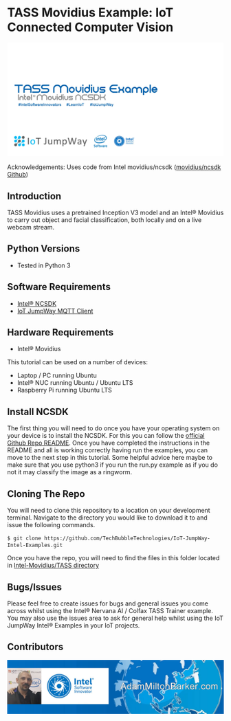 
# TASS Movidius Example: IoT Connected Computer Vision

![TASS Movidius Example](images/tass-movidius.jpg)

Acknowledgements: Uses code from Intel movidius/ncsdk ([movidius/ncsdk Github](https://github.com/movidius/ncsdk "movidius/ncsdk Github"))

## Introduction

TASS Movidius uses a pretrained Inception V3 model and an Intel® Movidius to carry out object and facial classification, both locally and on a live webcam stream. 

## Python Versions

- Tested in Python 3

## Software Requirements

- [Intel® NCSDK](https://github.com/movidius/ncsdk "Intel® NCSDK") 
- [IoT JumpWay MQTT Client](https://github.com/TechBubbleTechnologies/IoT-JumpWay-Python-MQTT-Clients "IoT JumpWay MQTT Client") 

## Hardware Requirements

- Intel® Movidius

This tutorial can be used on a number of devices: 

- Laptop / PC running Ubuntu
- Intel® NUC running Ubuntu / Ubuntu LTS
- Raspberry Pi running Ubuntu LTS

## Install NCSDK

The first thing you will need to do once you have your operating system on your device is to install the NCSDK. For this you can follow the [official Github Repo README](https://github.com/movidius/ncsdk "official Github Repo README"). Once you have completed the instructions in the README and all is working correctly having run the examples, you can move to the next step in this tutorial. Some helpful advice here maybe to make sure that you use python3 if you run the run.py example as if you do not it may classify the image as a ringworm. 

## Cloning The Repo

You will need to clone this repository to a location on your development terminal. Navigate to the directory you would like to download it to and issue the following commands.

    $ git clone https://github.com/TechBubbleTechnologies/IoT-JumpWay-Intel-Examples.git
	
Once you have the repo, you will need to find the files in this folder located in [Intel-Movidius/TASS directory](https://github.com/AdamMiltonBarker/IoT-JumpWay-Intel-Examples/tree/master/Intel-Movidius/TASS "Intel-Movidius/TASS directory")


## Bugs/Issues

Please feel free to create issues for bugs and general issues you come across whilst using the Intel® Nervana AI / Colfax TASS Trainer example. You may also use the issues area to ask for general help whilst using the IoT JumpWay Intel® Examples in your IoT projects.

## Contributors

[![Adam Milton-Barker, Intel® Software Innovator](../../images/main/Intel-Software-Innovator.jpg)](https://github.com/AdamMiltonBarker)

 